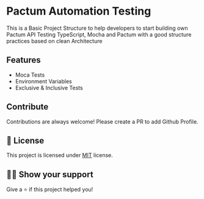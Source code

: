 # Pactum Automation Testing
This is a Basic Project Structure to help developers to start building own Pactum API Testing TypeScript, Mocha and Pactum with a good structure practices based on clean Architecture


## Features
- Moca Tests
- Environment Variables
- Exclusive & Inclusive Tests

## Contribute

Contributions are always welcome! Please create a PR to add Github Profile.

## :pencil: License

This project is licensed under [MIT](https://opensource.org/licenses/MIT) license.

## :man_astronaut: Show your support

Give a ⭐️ if this project helped you!